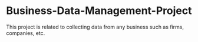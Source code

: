# Business-Data-Management-Project
This project is related to collecting data from any business such as firms, companies, etc. 
